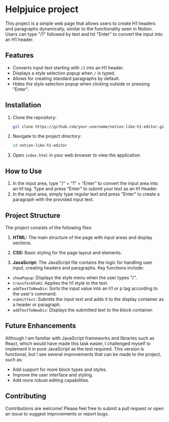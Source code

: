 # Helpjuice project

This project is a simple web page that allows users to create H1 headers and paragraphs dynamically, similar to the functionality seen in Notion. Users can type "/1" followed by text and hit "Enter" to convert the input into an H1 header.

## Features

- Converts input text starting with `/1` into an H1 header.
- Displays a style selection popup when `/` is typed.
- Allows for creating standard paragraphs by default.
- Hides the style selection popup when clicking outside or pressing "Enter".

## Installation

1. Clone the repository:
    ```sh
    git clone https://github.com/your-username/notion-like-h1-editor.git
    ```
2. Navigate to the project directory:
    ```sh
    cd notion-like-h1-editor
    ```
3. Open `index.html` in your web browser to view the application.


## How to Use

1. In the input area, type "/” + “1" + “Enter” to convert the input area into an h1 tag. Type and press “Enter” to submit your text as an h1 Header.
2. In the input area, simply type regular text and press "Enter" to create a paragraph with the provided input text.

## Project Structure

The project consists of the following files:

1. **HTML:**
The main structure of the page with input areas and display sections.

2. **CSS:**
Basic styling for the page layout and elements.

3. **JavaScript:**
The JavaScript file contains the logic for handling user input, creating headers and paragraphs. Key functions include:
- `showPopup`: Displays the style menu when the user types "/".
- `transformToH1`: Applies the h1 style to the text.
- `addTextToNewDiv`: Sorts the input value into an h1 or p tag according to the user's command.
- `submitText`: Submits the input text and adds it to the display container as a header or paragraph.
- `addTextToNewDiv`: Displays the submitted text to the block container.

## Future Enhancements

Although I am familiar with JavaScript frameworks and libraries such as React, which would have made this task easier, I challenged myself to implement it in pure JavaScript as the test required. This version is functional, but I see several improvements that can be made to the project, such as:

   - Add support for more block types and styles.
   - Improve the user interface and styling.
   - Add more robust editing capabilities.

## Contributing

Contributions are welcome! Please feel free to submit a pull request or open an issue to suggest improvements or report bugs.


